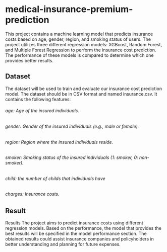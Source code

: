 # medical-insurance-premium-prediction
This project contains a machine learning model that predicts insurance costs based on age, gender, region, and smoking status of users. The project utilizes three different regression models: XGBoost, Random Forest, and Multiple Forest Regression to perform the insurance cost prediction. The performance of these models is compared to determine which one provides better results.
## Dataset
The dataset will be used to train and evaluate our insurance cost prediction model. The dataset should be in CSV format and named insurance.csv. It contains the following features:

###### age: Age of the insured individuals.
###### gender: Gender of the insured individuals (e.g., male or female).
###### region: Region where the insured individuals reside.
###### smoker: Smoking status of the insured individuals (1: smoker, 0: non-smoker).
###### child: the number of childs that individuals have
###### charges: Insurance costs.

## Result
Results
The project aims to predict insurance costs using different regression models. Based on the performance, the model that provides the best results will be specified in the model performance section. The obtained results could assist insurance companies and policyholders in better understanding and planning for future expenses.

